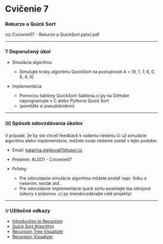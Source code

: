 # Cvičenie 7
### Rekurze a Quick Sort
viz Cvicenie07 - Rekurze a QuickSort.pptx/.pdf


---
### :grey_question: Doporučený úkol
- Simulácia algoritmu
  - Simulujte kroky algoritmu QuickSort na postupnosti A = [9, 1, 7, 6, 0, 8, 4, 5]

- Implementácia
  - Pomocou šablóny QuickSort-Sablona.c/.py na GitHube naprogramujte v C alebo Pythone Quick Sort
  - (pomôžte si pseudokódom)


---
### :envelope: Spôsob odovzdávania úkolov
V prípade, že by ste chceli feedback k vašemu riešeniu či už simulácie algoritmu alebo implementácie, môžete svoje riešenie zaslať v tejto podobe:

- Email: katarina.olejkova01@upol.cz
- Predmet: ALGO1 - Cvicenie07

- Prílohy:
  - Pre odovzdanie simulácie algoritmu môžete poslať napr. fotku s riešením, texťák atď..
  - Pre odovzdanie implementácie quick sortu posielajte iba zdrojové súbory s príponou .c/.py (neodovzdávajte celé projekty) 


---
### :bulb: Užitočné odkazy
- [Introduction to Recursion](https://www.geeksforgeeks.org/introduction-to-recursion-2/)
- [Quick Sort Algorithm](https://www.youtube.com/watch?v=WprjBK0p6rw)
- [Recursion Tree Visualizer](https://recursion.vercel.app/)
- [Recursion Visualizer](https://www.recursionvisualizer.com/)
